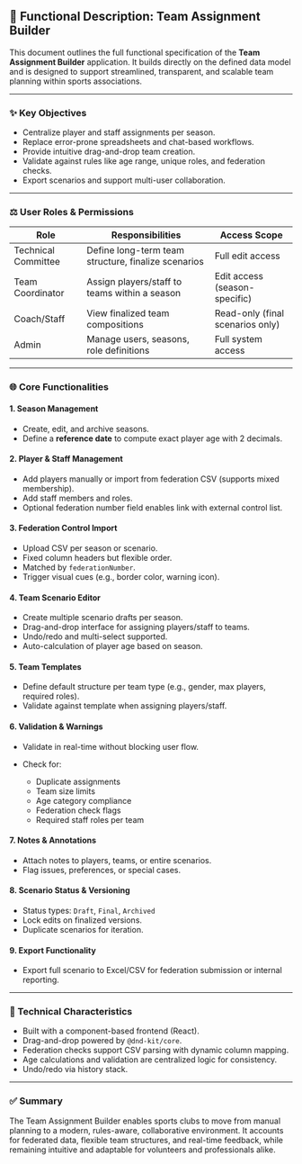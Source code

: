 ## 🔧 Functional Description: Team Assignment Builder

This document outlines the full functional specification of the **Team Assignment Builder** application. It builds directly on the defined data model and is designed to support streamlined, transparent, and scalable team planning within sports associations.

---

### ✨ Key Objectives

* Centralize player and staff assignments per season.
* Replace error-prone spreadsheets and chat-based workflows.
* Provide intuitive drag-and-drop team creation.
* Validate against rules like age range, unique roles, and federation checks.
* Export scenarios and support multi-user collaboration.

---

### ⚖️ User Roles & Permissions

| Role                | Responsibilities                                    | Access Scope                     |
| ------------------- | --------------------------------------------------- | -------------------------------- |
| Technical Committee | Define long-term team structure, finalize scenarios | Full edit access                 |
| Team Coordinator    | Assign players/staff to teams within a season       | Edit access (season-specific)    |
| Coach/Staff         | View finalized team compositions                    | Read-only (final scenarios only) |
| Admin               | Manage users, seasons, role definitions             | Full system access               |

---

### 🌐 Core Functionalities

#### 1. Season Management

* Create, edit, and archive seasons.
* Define a **reference date** to compute exact player age with 2 decimals.

#### 2. Player & Staff Management

* Add players manually or import from federation CSV (supports mixed membership).
* Add staff members and roles.
* Optional federation number field enables link with external control list.

#### 3. Federation Control Import

* Upload CSV per season or scenario.
* Fixed column headers but flexible order.
* Matched by `federationNumber`.
* Trigger visual cues (e.g., border color, warning icon).

#### 4. Team Scenario Editor

* Create multiple scenario drafts per season.
* Drag-and-drop interface for assigning players/staff to teams.
* Undo/redo and multi-select supported.
* Auto-calculation of player age based on season.

#### 5. Team Templates

* Define default structure per team type (e.g., gender, max players, required roles).
* Validate against template when assigning players/staff.

#### 6. Validation & Warnings

* Validate in real-time without blocking user flow.
* Check for:

  * Duplicate assignments
  * Team size limits
  * Age category compliance
  * Federation check flags
  * Required staff roles per team

#### 7. Notes & Annotations

* Attach notes to players, teams, or entire scenarios.
* Flag issues, preferences, or special cases.

#### 8. Scenario Status & Versioning

* Status types: `Draft`, `Final`, `Archived`
* Lock edits on finalized versions.
* Duplicate scenarios for iteration.

#### 9. Export Functionality

* Export full scenario to Excel/CSV for federation submission or internal reporting.

---

### 🔧 Technical Characteristics

* Built with a component-based frontend (React).
* Drag-and-drop powered by `@dnd-kit/core`.
* Federation checks support CSV parsing with dynamic column mapping.
* Age calculations and validation are centralized logic for consistency.
* Undo/redo via history stack.

---

### ✅ Summary

The Team Assignment Builder enables sports clubs to move from manual planning to a modern, rules-aware, collaborative environment. It accounts for federated data, flexible team structures, and real-time feedback, while remaining intuitive and adaptable for volunteers and professionals alike.
